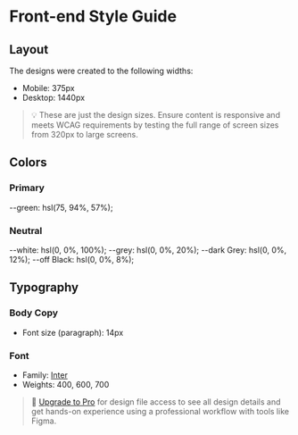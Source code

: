 # Front-end Style Guide

## Layout

The designs were created to the following widths:

- Mobile: 375px
- Desktop: 1440px

> 💡 These are just the design sizes. Ensure content is responsive and meets WCAG requirements by testing the full range of screen sizes from 320px to large screens.

## Colors

### Primary

--green: hsl(75, 94%, 57%);

### Neutral

--white: hsl(0, 0%, 100%);
--grey: hsl(0, 0%, 20%);
--dark Grey: hsl(0, 0%, 12%);
--off Black: hsl(0, 0%, 8%);

## Typography

### Body Copy

- Font size (paragraph): 14px

### Font

- Family: [Inter](https://fonts.google.com/specimen/Inter)
- Weights: 400, 600, 700

> 💎 [Upgrade to Pro](https://www.frontendmentor.io/pro?ref=style-guide) for design file access to see all design details and get hands-on experience using a professional workflow with tools like Figma.
